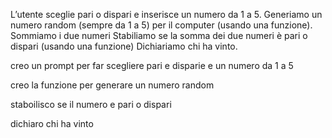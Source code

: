 L’utente sceglie pari o dispari e inserisce un numero da 1 a 5.
Generiamo un numero random (sempre da 1 a 5) per il computer (usando una funzione).
Sommiamo i due numeri
Stabiliamo se la somma dei due numeri è pari o dispari (usando una funzione)
Dichiariamo chi ha vinto.

creo un prompt per far scegliere pari e disparie e un numero da 1 a 5

creo la funzione per generare un numero random

staboilisco se il numero e pari o dispari

dichiaro chi ha vinto